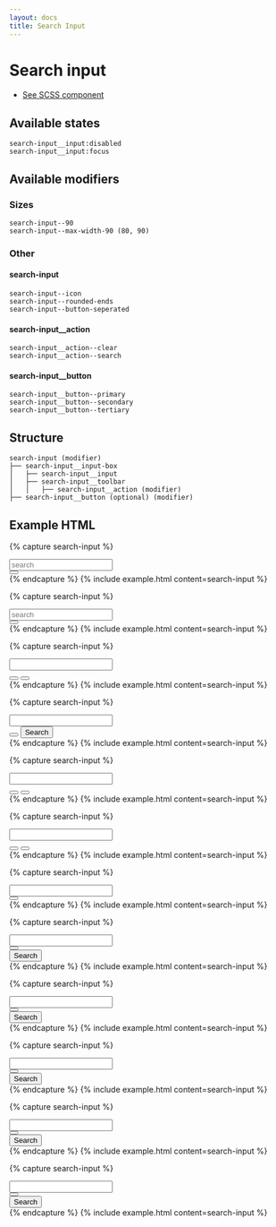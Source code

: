```yaml
---
layout: docs
title: Search Input
---
```


# Search input

- [See SCSS component](../../scss/controls/search-input.scss)

## Available states

```text
search-input__input:disabled
search-input__input:focus
```

## Available modifiers

### Sizes

```text
search-input--90
search-input--max-width-90 (80, 90)
```

### Other

#### search-input

```text
search-input--icon
search-input--rounded-ends
search-input--button-seperated
```

#### search-input__action

```text
search-input__action--clear
search-input__action--search
```

#### search-input__button

```text
search-input__button--primary
search-input__button--secondary
search-input__button--tertiary
```

## Structure

```text
search-input (modifier)
├── search-input__input-box
│   ├── search-input__input
│   ├── search-input__toolbar
│   │   ├── search-input__action (modifier)
├── search-input__button (optional) (modifier)
```

## Example HTML

{% capture search-input %}
<div class="search-input">
    <div class="search-input__input-box">
        <input class="search-input__input"
            placeholder="search"
        >
        <div class="search-input__toolbar">
            <button class="search-input__action search-input__action--clear"></button>
        </div>
    </div>
</div>
{% endcapture %}
{% include example.html
	content=search-input
%}

{% capture search-input %}
<div class="search-input search-input--90 search-input--rounded-ends">
    <div class="search-input__input-box">
        <input class="search-input__input"
            placeholder="search"
        >
        <div class="search-input__toolbar">
            <button class="search-input__action search-input__action--clear"></button>
        </div>
    </div>
</div>
{% endcapture %}
{% include example.html
	content=search-input
%}

{% capture search-input %}
<div class="search-input">
    <div class="search-input__input-box">
        <input class="search-input__input">
        <div class="search-input__toolbar">
            <button class="search-input__action search-input__action--clear"></button>
            <button class="search-input__action search-input__action--search"></button>
        </div>
    </div>
</div>
{% endcapture %}
{% include example.html
	content=search-input
%}

{% capture search-input %}
<div class="search-input">
    <div class="search-input__input-box">
        <input class="search-input__input">
        <div class="search-input__toolbar">
            <button class="search-input__action search-input__action--clear"></button>
            <button class="search-input__action">
                Search
            </button>
        </div>
    </div>
</div>
{% endcapture %}
{% include example.html
	content=search-input
%}

{% capture search-input %}
<div class="search-input search-input--max-width-90">
    <div class="search-input__input-box">
        <input class="search-input__input">
        <div class="search-input__toolbar">
            <button class="search-input__action search-input__action--clear"></button>
            <button class="search-input__action search-input__action--search"></button>
        </div>
    </div>
</div>
{% endcapture %}
{% include example.html
	content=search-input
%}

{% capture search-input %}
<div class="search-input search-input--rounded-ends">
    <div class="search-input__input-box">
        <input class="search-input__input">
        <div class="search-input__toolbar">
            <button class="search-input__action search-input__action--clear"></button>
            <button class="search-input__action search-input__action--search"></button>
        </div>
    </div>
</div>
{% endcapture %}
{% include example.html
	content=search-input
%}

{% capture search-input %}
<div class="search-input search-input--rounded-ends search-input--icon">
    <div class="search-input__input-box">
        <input class="search-input__input">
        <div class="search-input__toolbar">
            <button class="search-input__action search-input__action--clear"></button>
        </div>
    </div>
</div>
{% endcapture %}
{% include example.html
	content=search-input
%}

{% capture search-input %}
<div class="search-input">
    <div class="search-input__input-box">
        <input class="search-input__input">
        <div class="search-input__toolbar">
            <button class="search-input__action search-input__action--clear"></button>
        </div>
    </div>
    <button class="search-input__button">
        Search
    </button>
</div>
{% endcapture %}
{% include example.html
	content=search-input
%}

{% capture search-input %}
<div class="search-input search-input--rounded-ends">
    <div class="search-input__input-box">
        <input class="search-input__input">
        <div class="search-input__toolbar">
            <button class="search-input__action search-input__action--clear"></button>
        </div>
    </div>
    <button class="search-input__button">
        Search
    </button>
</div>
{% endcapture %}
{% include example.html
	content=search-input
%}

{% capture search-input %}
<div class="search-input search-input--button-seperated">
    <div class="search-input__input-box">
        <input class="search-input__input">
        <div class="search-input__toolbar">
            <button class="search-input__action search-input__action--clear"></button>
        </div>
    </div>
    <button class="search-input__button">
        Search
    </button>
</div>
{% endcapture %}
{% include example.html
	content=search-input
%}

{% capture search-input %}
<div class="search-input search-input--rounded-ends search-input--button-seperated">
    <div class="search-input__input-box">
        <input class="search-input__input">
        <div class="search-input__toolbar">
            <button class="search-input__action search-input__action--clear"></button>
        </div>
    </div>
    <button class="search-input__button">
        Search
    </button>
</div>
{% endcapture %}
{% include example.html
	content=search-input
%}

{% capture search-input %}
<div class="search-input">
    <div class="search-input__input-box">
        <input class="search-input__input">
        <div class="search-input__toolbar">
            <button class="search-input__action search-input__action--clear"></button>
        </div>
    </div>
    <button class="search-input__button search-input__button--primary">
        Search
    </button>
</div>
{% endcapture %}
{% include example.html
	content=search-input
%}
